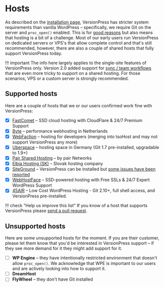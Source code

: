 # Hosts

As described on the [installation page](../getting-started/installation-uninstallation.md), VersionPress has stricter system requirements than vanilla WordPress – specifically, we require Git on the server and `proc_open()` enabled. This is for [good reasons](../feature-focus/git.md) but also means that hosting is a bit of a challenge. Most of our early users run VersionPress on dedicated servers or VPS's that allow complete control and that's still recommended, however, there are also a couple of shared hosts that fully support VersionPress today.

!!! important
    The info here largely applies to the single-site features of VersionPress only. Version 2.0 added support for [sync / team workflows](../sync/index.md) that are even more tricky to support on a shared hosting. For those scenarios, VPS or a custom server is strongly recommended.

## Supported hosts

Here are a couple of hosts that we or our users confirmed work fine with VersionPress:

- [x] [FastComet](http://www.fastcomet.com/) – SSD cloud hosting with CloudFlare & 24/7 Premium Support
- [x] [Byte](https://www.byte.nl/) – performance webhosting in Netherlands
- [x] [WebFaction](https://www.webfaction.com/) – hosting for developers (merging into tsoHost and may not support VersionPress any more)
- [x] [Uberspace](https://uberspace.de/) – hosting space in Germany (Git 1.7 pre-installed, upgradable to 1.9+)
- [x] [Pair Shared Hosting](https://www.pair.com/solutions/shared/) – by pair Networks
- [x] [Elbia Hosting (SK)](http://www.elbiahosting.sk/) – Slovak hosting company
- [x] [SiteGround](https://www.siteground.com/) – VersionPress can be installed but [some issues have been reported](https://github.com/versionpress/support/issues/46)
- [x] [WebHostFace](https://www.webhostface.com/) – SSD-powered hosting with Free SSLs & 24/7 Expert WordPress Support
- [x] [45AIR](https://www.45air.com/) – Low Cost WordPress Hosting - Git 2.10+, full shell access, and VersionPress pre-installed.

!!! check "Help us improve this list"
    If you know of a host that supports VersionPress please [send a pull request](https://github.com/versionpress/versionpress/edit/master/docs/content/en/integrations/hosts.md).

## Unsupported hosts

Here are some unsupported hosts for the moment. If you are their customer, please let them know that you'd be interested in VersionPress support – if they see more demand for it they might add support for it.

- [ ] **WP Engine** – they have intentionally restricted environment that doesn't allow `proc_open()`. We acknowledge that WPE is important to our users and are actively looking into how to support it.
- [ ] **DreamHost**
- [ ] **FlyWheel** – they don't have Git installed
